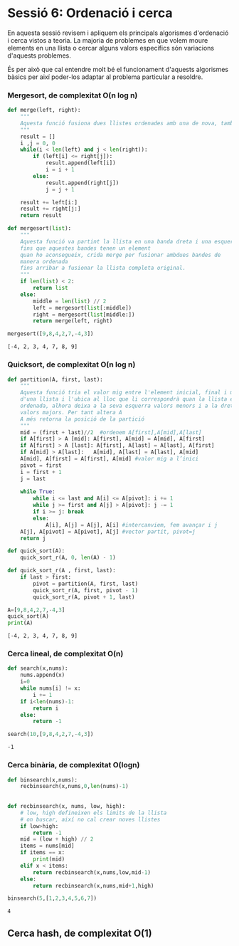 
# Sessió 6: Ordenació i cerca

En aquesta sessió revisem i apliquem els principals algorismes d'ordenació i cerca vistos a teoria. La majoria de problemes en que volem moure elements en una llista o cercar alguns valors específics són variacions d'aquests problemes. 

És per això que cal entendre molt bé el funcionament d'aquests algorismes bàsics per així poder-los adaptar al problema particular a resoldre.

### Mergesort, de complexitat O(n log n)


```python
def merge(left, right):
    """
    Aquesta funció fusiona dues llistes ordenades amb una de nova, també ordenada
    """
    result = []
    i ,j = 0, 0
    while(i < len(left) and j < len(right)):
        if (left[i] <= right[j]):
            result.append(left[i])
            i = i + 1
        else:
            result.append(right[j])
            j = j + 1

    result += left[i:]
    result += right[j:]
    return result
```


```python
def mergesort(list):
    """
    Aquesta funció va partint la llista en una banda dreta i una esquerra
    fins que aquestes bandes tenen un element
    quan ho aconsegueix, crida merge per fusionar ambdues bandes de 
    manera ordenada
    fins arribar a fusionar la llista completa original.
    """
    if len(list) < 2:
        return list
    else:
        middle = len(list) // 2
        left = mergesort(list[:middle])
        right = mergesort(list[middle:])
        return merge(left, right)
```


```python
mergesort([9,8,4,2,7,-4,3])
```




    [-4, 2, 3, 4, 7, 8, 9]



### Quicksort, de complexitat O(n log n)


```python
def partition(A, first, last):
    """
    Aquesta funció tria el valor mig entre l'element inicial, final i mig 
    d'una llista i l'ubica al lloc que li correspondrà quan la llista està 
    ordenada, alhora deixa a la seva esquerra valors menors i a la dreta
    valors majors. Per tant altera A
    A més retorna la posició de la partició
    """
    mid = (first + last)//2  #ordenem A[first],A[mid],A[last]
    if A[first] > A [mid]: A[first], A[mid] = A[mid], A[first]
    if A[first] > A [last]: A[first], A[last] = A[last], A[first]
    if A[mid] > A[last]:   A[mid], A[last] = A[last], A[mid]  
    A[mid], A[first] = A[first], A[mid] #valor mig a l’inici
    pivot = first
    i = first + 1
    j = last
  
    while True:
        while i <= last and A[i] <= A[pivot]: i += 1
        while j >= first and A[j] > A[pivot]: j -= 1
        if i >= j: break
        else:
            A[i], A[j] = A[j], A[i] #intercanviem, fem avançar i j
    A[j], A[pivot] = A[pivot], A[j] #vector partit, pivot=j
    return j
```


```python
def quick_sort(A):
    quick_sort_r(A, 0, len(A) - 1)

def quick_sort_r(A , first, last):
    if last > first:
        pivot = partition(A, first, last)
        quick_sort_r(A, first, pivot - 1)
        quick_sort_r(A, pivot + 1, last)
```


```python
A=[9,8,4,2,7,-4,3]
quick_sort(A)
print(A)
```

    [-4, 2, 3, 4, 7, 8, 9]
    

### Cerca lineal, de complexitat O(n)


```python
def search(x,nums):
    nums.append(x)
    i=0
    while nums[i] != x:
        i += 1
    if i<len(nums)-1: 
        return i
    else: 
        return -1
```


```python
search(10,[9,8,4,2,7,-4,3])
```




    -1



### Cerca binària, de complexitat O(logn)


```python
def binsearch(x,nums):
    recbinsearch(x,nums,0,len(nums)-1)
    
    
def recbinsearch(x, nums, low, high):
    # low, high defineixen els limits de la llista
    # on buscar, així no cal crear noves llistes
    if low>high: 
        return -1
    mid = (low + high) // 2    
    items = nums[mid]   
    if items == x:
        print(mid)
    elif x < items:
        return recbinsearch(x,nums,low,mid-1)
    else: 
        return recbinsearch(x,nums,mid+1,high)
```


```python
binsearch(5,[1,2,3,4,5,6,7])
```

    4
    

## Cerca hash, de complexitat O(1)
